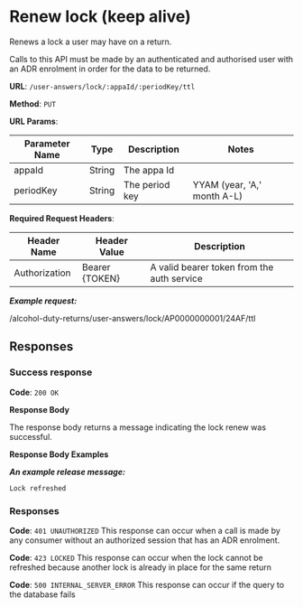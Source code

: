# Renew lock (keep alive)

Renews a lock a user may have on a return.

Calls to this API must be made by an authenticated and authorised user with an ADR enrolment in order for the data to be returned.

**URL**: `/user-answers/lock/:appaId/:periodKey/ttl`

**Method**: `PUT`

**URL Params**:

| Parameter Name | Type   | Description    | Notes                       |
|----------------|--------|----------------|-----------------------------|
| appaId         | String | The appa Id    |                             |
| periodKey      | String | The period key | YYAM (year, 'A,' month A-L) |

**Required Request Headers**:

| Header Name   | Header Value   | Description                                |
|---------------|----------------|--------------------------------------------|
| Authorization | Bearer {TOKEN} | A valid bearer token from the auth service |

***Example request:***

/alcohol-duty-returns/user-answers/lock/AP0000000001/24AF/ttl

## Responses

### Success response

**Code**: `200 OK`

**Response Body**

The response body returns a message indicating the lock renew was successful.

**Response Body Examples**

***An example release message:***

```
Lock refreshed
```

### Responses
**Code**: `401 UNAUTHORIZED`
This response can occur when a call is made by any consumer without an authorized session that has an ADR enrolment.

**Code**: `423 LOCKED`
This response can occur when the lock cannot be refreshed because another lock is already in place for the same return

**Code**: `500 INTERNAL_SERVER_ERROR`
This response can occur if the query to the database fails